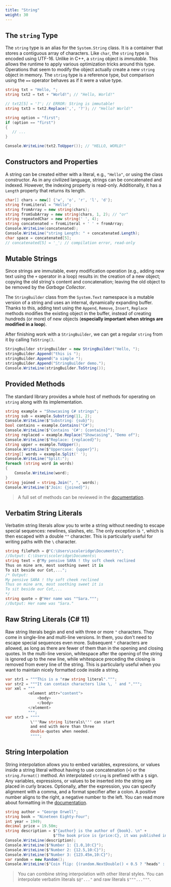```yaml
---
title: "String"
weight: 30
---
```


## The `string` Type

The `string` type is an alias for the `System.String` class. It is a container that stores a contiguous array of characters. Like `char`, the `string` type is encoded using UTF-16. Unlike in C++, a `string` object is *immutable*. This allows the runtime to apply various optimization tricks around this type. Operations that seem to modify the object actually create a new `string` object in memory. The `string` type is a reference type, but comparison using the `==` operator behaves as if it were a value type.

```csharp
string txt = "Hello, ";
string txt2 = txt + "World!"; // "Hello, World!"

// txt2[5] = '?'; // ERROR: String is immutable!
string txt3 = txt2.Replace(',', '?'); // "Hello? World!"

string option = "first";
if (option == "first")
{
   // ...
}

Console.WriteLine(txt2.ToUpper()); // "HELLO, WORLD!"
```

## Constructors and Properties

A string can be created either with a literal, e.g., `"Hello"`, or using the class constructor. As in any civilized language, strings can be concatenated and indexed. However, the indexing property is read-only. Additionally, it has a `Length` property that returns its length.

```csharp
char[] chars = new[] {'w', 'o', 'r', 'l', 'd'};
string fromLiteral = "Hello";
string fromArray = new string(chars);
string fromSubArray = new string(chars, 1, 2); // "or"
string repeatedChar = new string(' ', 4);
string concatenated = fromLiteral + ' ' + fromArray;
Console.WriteLine(concatenated);
Console.WriteLine("string Length: " + concatenated.Length);
char space = concatenated[5];
// concatenated[5] = '_'; // compilation error, read-only
```

## Mutable Strings

Since strings are immutable, every modification operation (e.g., adding new text using the `+` operator in a loop) results in: the creation of a new object; copying the old string's content and concatenation; leaving the old object to be removed by the *Garbage Collector*.

The `StringBuilder` class from the `System.Text` namespace is a mutable version of a string and uses an internal, dynamically expanding buffer. Thanks to this, adding text using the `Append`, `Remove`, `Insert`, `Replace` methods modifies the existing object in the buffer, instead of creating hundreds (or more) of new objects (**especially important when strings are modified in a loop**).

After finishing work with a `StringBuilder`, we can get a regular `string` from it by calling `ToString()`.

```csharp
StringBuilder stringBuilder = new StringBuilder("Hello, ");
stringBuilder.Append("this is ");
stringBuilder.Append("a simple ");
stringBuilder.Append("StringBuilder demo.");
Console.WriteLine(stringBuilder.ToString());
```

## Provided Methods

The standard library provides a whole host of methods for operating on `string` along with its implementation.

```csharp
string example = "Showcasing C# strings";
string sub = example.Substring(11, 2);
Console.WriteLine($"Substring: {sub}");
bool contains = example.Contains("C#");
Console.WriteLine($"Contains 'C#': {contains}");
string replaced = example.Replace("Showcasing", "Demo of");
Console.WriteLine($"Replace: {replaced}");
string upper = example.ToUpper();
Console.WriteLine($"Uppercase: {upper}");
string[] words = example.Split(' ');
Console.WriteLine("Split:");
foreach (string word in words)
{
    Console.WriteLine(word);
}
string joined = string.Join(", ", words);
Console.WriteLine($"Join: {joined}");
```

> A full set of methods can be reviewed in the [documentation](https://learn.microsoft.com/en-us/dotnet/api/system.string).

## Verbatim String Literals

Verbatim string literals allow you to write a string without needing to escape special sequences: newlines, slashes, etc. The only exception is `"`, which is then escaped with a double `""` character. This is particularly useful for writing paths with the `\` character.

```csharp
string filePath = @"C:\Users\scoleridge\Documents\";
//Output: C:\Users\scoleridge\Documents\
string text = @"My pensive SARA ! thy soft cheek reclined
Thus on mine arm, most soothing sweet it is
To sit beside our Cot,...";
/* Output:
My pensive SARA ! thy soft cheek reclined
Thus on mine arm, most soothing sweet it is
To sit beside our Cot,...
*/
string quote = @"Her name was ""Sara.""";
//Output: Her name was "Sara."
```

## Raw String Literals (C# 11)

Raw string literals begin and end with three or more `"` characters. They come in single-line and multi-line versions. In them, you don't need to escape special sequences even more. Subsequent `"` characters are allowed, as long as there are fewer of them than in the opening and closing quotes. In the multi-line version, whitespace after the opening of the string is ignored up to the new line, while whitespace preceding the closing is removed from every line of the string. This is particularly useful when you want to maintain nicely formatted code inside a string.

```csharp
var str1 = """This is a "raw string literal".""";
var str2 = """It can contain characters like \, ' and ".""";
var xml = """
          <element attr="content">
              <body>
              </body>
          </element>
          """;
var str3 = """"
           \'''Raw string literals\''' can start
           and end with more than three
           double-quotes when needed.
           """";
```

## String Interpolation

String interpolation allows you to embed variables, expressions, or values inside a string literal without having to use concatenation (`+`) or the `string.Format()` method. An interpolated `string` is prefixed with a `$` sign. Any variables, expressions, or values to be inserted into the string are placed in curly braces. Optionally, after the expression, you can specify alignment with a comma, and a format specifier after a colon. A positive number aligns to the right, a negative number to the left. You can read more about formatting in the [documentation](https://learn.microsoft.com/en-us/dotnet/standard/base-types/formatting-types).

```csharp
string author = "George Orwell";
string book = "Nineteen Eighty-Four";
int year = 1949;
decimal price = 19.50m;
string description = $"{author} is the author of {book}. \n" +
                     $"The book price is {price:C}, it was published in {year}.";
Console.WriteLine(description);
Console.WriteLine($"Number 1: {1.0,10:C}");
Console.WriteLine($"Number 2: {12.5,10:C}");
Console.WriteLine($"Number 3: {123.45m,10:C}");
var random = new Random();
Console.WriteLine($"Coin flip: {(random.NextDouble() < 0.5 ? "heads" : "tails")}");
```

> You can combine string interpolation with other literal styles. You can interpolate verbatim literals `$@"..."` and raw literals `$"""..."""`.
